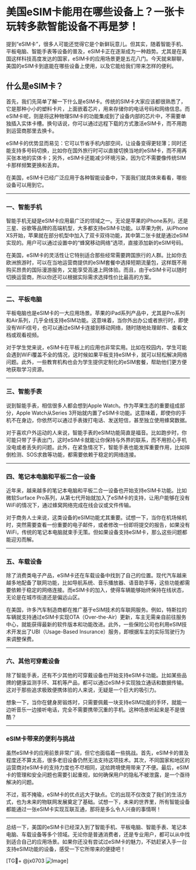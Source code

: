 # 美国eSIM卡能用在哪些设备上？一张卡玩转多款智能设备不再是梦！

提到“eSIM卡”，很多人可能还觉得它是个新鲜玩意儿。但其实，随着智能手机、平板电脑、智能手表等设备的普及，eSIM卡正在逐渐成为一种趋势。尤其是在美国这样科技高度发达的国家，eSIM卡的应用场景更是五花八门。今天就来聊聊，美国的eSIM卡到底能在哪些设备上使用，以及它能给我们带来怎样的便利。

## 什么是eSIM卡？

首先，我们先简单了解一下什么是eSIM卡。传统的SIM卡大家应该都很熟悉了，它是那种小小的塑料卡片，上面嵌着芯片，用来存储你的电话号码和网络信息。而eSIM卡呢，则是将这种物理SIM卡的功能集成到了设备内部的芯片中，不需要单独插入实体卡槽。换句话说，你可以通过远程下载的方式激活eSIM卡，而不用跑到运营商那里去换卡。

eSIM卡的优势显而易见：它可以节省手机内部空间，让设备变得更轻薄；同时还能支持多号码切换，比如你在国外旅行时可以直接切换当地的eSIM卡，而不用再买张本地的实体卡；另外，eSIM卡还能减少环境污染，因为它不需要像传统SIM卡那样频繁更换和丢弃。

在美国，eSIM卡已经广泛应用于各种智能设备中，下面我们就具体来看看，哪些设备可以用到它。

---

### 一、智能手机

智能手机无疑是eSIM卡应用最广泛的领域之一。无论是苹果的iPhone系列，还是三星、谷歌等品牌的高端机型，大多都支持eSIM卡功能。以苹果为例，从iPhone XS开始，苹果就在部分机型中加入了双卡双待功能，其中第二张卡就是通过eSIM实现的。用户可以通过设置中的“蜂窝移动网络”选项，直接添加新的eSIM号码。

在美国，eSIM卡的灵活性让它特别适合那些经常需要跨国旅行的人群。比如你去欧洲旅游时，可以在当地运营商提供的eSIM套餐中选择短期流量包，这样既不用购买昂贵的国际漫游服务，又能享受高速上网体验。而且，由于eSIM卡可以随时切换运营商，所以你还可以根据实际需求选择性价比最高的方案。

---

### 二、平板电脑

平板电脑也是eSIM卡的一大应用场景。苹果的iPad系列产品中，尤其是Pro系列和Air系列，几乎全线支持eSIM功能。这意味着，当你外出办公或者旅行时，即使没有WiFi信号，也可以通过eSIM卡连接到移动网络，随时随地处理邮件、查看文档或观看视频。

对于学生党来说，eSIM卡在平板上的应用也非常实用。比如在校园内，学生可能会遇到WiFi覆盖不全的情况，这时候如果平板支持eSIM卡，就可以轻松解决网络问题。此外，一些教育机构也会为学生提供定制化的eSIM套餐，帮助他们更方便地获取学习资源。

---

### 三、智能手表

说到智能手表，相信很多人都会想到Apple Watch。作为苹果生态的重要组成部分，Apple Watch从Series 3开始就内置了eSIM卡功能。这意味着，即使你的手机不在身边，你依然可以通过手表拨打电话、发送短信，甚至独立使用蜂窝数据。

对于喜欢户外运动的人来说，智能手表的eSIM功能简直是福音。比如跑步时，你可能只带了手表出门，这时eSIM卡就能让你保持与外界的联系，而不用担心手机没电或者丢失的问题。此外，在紧急情况下，智能手表也能发挥重要作用，比如摔倒检测、SOS求救等功能，都需要依赖于稳定的网络连接。

---

### 四、笔记本电脑和平板二合一设备

近年来，越来越多的笔记本电脑和平板二合一设备也开始支持eSIM卡功能。比如微软Surface Pro系列，从第七代开始就加入了eSIM卡的支持，让用户能够在没有WiFi的情况下，通过蜂窝网络完成在线会议或文件传输。

对于商务人士来说，这类设备的eSIM功能尤其重要。试想一下，当你在机场候机时，突然需要查看一份重要的电子邮件，或者修改一份即将提交的报告，如果没有WiFi，传统的笔记本电脑就束手无策。但如果设备支持eSIM卡，那么这些问题都能迎刃而解。

---

### 五、车载设备

除了消费类电子产品，eSIM卡还在车载设备中找到了自己的位置。现代汽车越来越多地配备了联网功能，比如导航系统、音乐播放器、语音助手等，这些功能都需要依赖于稳定的网络连接。而eSIM卡的加入，使得车辆能够始终保持在线状态，无论是在城市街道还是偏远山区。

在美国，许多汽车制造商都在推广基于eSIM技术的车联网服务。例如，特斯拉的车辆就支持通过eSIM卡实现OTA（Over-the-Air）更新，车主无需亲自前往服务中心，就能获得最新的软件版本和功能改进。此外，一些保险公司也利用eSIM技术开发出了UBI（Usage-Based Insurance）服务，即根据车主的实际驾驶行为来调整保费。

---

### 六、其他可穿戴设备

除了智能手表，还有不少其他的可穿戴设备也开始支持eSIM卡功能。比如某些品牌的健康监测手环、耳机等产品，都可以通过eSIM卡实现独立通话和数据传输。这对于那些追求极致便携体验的人来说，无疑是一个巨大的吸引力。

想象一下，当你在健身房锻炼时，只需要佩戴一块支持eSIM功能的手环，就能一边听音乐一边接听电话，完全不需要携带沉重的手机。这种场景听起来是不是很酷？

---

### eSIM卡带来的便利与挑战

虽然eSIM卡的应用前景非常广阔，但它也面临着一些挑战。首先，eSIM卡的普及程度还不算太高，很多老旧设备仍然无法支持这项技术。其次，不同国家和地区的运营商对eSIM卡的支持力度也不尽相同，这给跨境使用带来了不便。最后，eSIM卡的管理和安全问题也需要引起重视，如何确保用户的隐私不被泄露，是一个亟待解决的问题。

不过，瑕不掩瑜，eSIM卡的优点远大于缺点。它的出现不仅改变了我们的生活方式，也为未来的物联网发展奠定了基础。试想一下，未来的世界里，所有智能设备都能通过一张eSIM卡实现互联互通，那将是多么令人兴奋的事情啊！

---

总结一下，美国的eSIM卡已经深入到了智能手机、平板电脑、智能手表、笔记本电脑、车载设备等多个领域。无论你是普通消费者，还是专业用户，都可以从中找到适合自己的应用场景。如果你还没有尝试过eSIM卡的魅力，不妨赶紧入手一台支持eSIM功能的设备，感受一下它所带来的便捷吧！

[TG💪+ @jx0703 ![Image](https://github.com/user-attachments/assets/dbca1d08-cadb-493c-b0ec-ad6f7a83f270)]